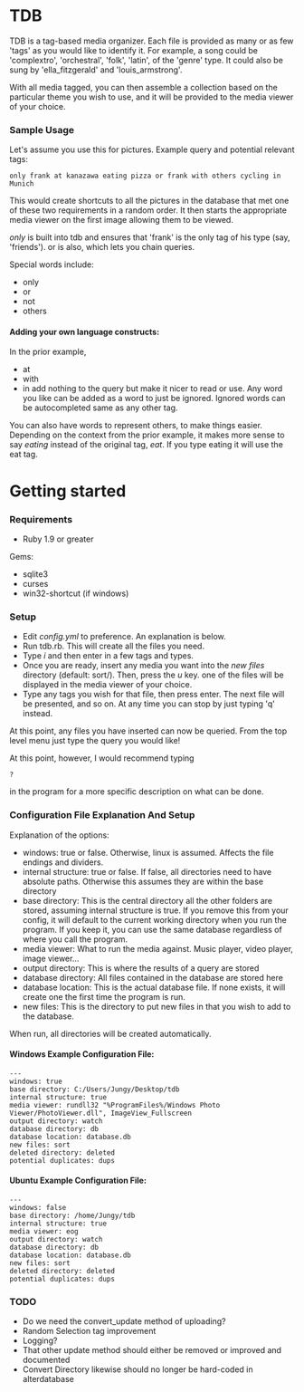 TDB
===

TDB is a tag-based media organizer. Each file is provided as many or as few 'tags' as you would like to identify it. For example, a song could be 'complextro', 'orchestral', 'folk', 'latin',
of the 'genre' type. It could also be sung by 'ella_fitzgerald' and 'louis_armstrong'. 

With all media tagged, you can then assemble a collection based on the particular theme you wish to use, and it will be provided to the media viewer of your choice.

### Sample Usage

Let's assume you use this for pictures. Example query and potential relevant tags:
```
only frank at kanazawa eating pizza or frank with others cycling in Munich
```
This would create shortcuts to all the pictures in the database that met one of these two requirements in a random order. It then starts the appropriate media viewer on the first image allowing them to be viewed.

*only* is built into tdb and ensures that 'frank' is the only tag of his type (say, 'friends'). or is also, which lets you chain queries.

Special words include:
- only
- or
- not
- others

#### Adding your own language constructs:
In the prior example,
- at
- with
- in
add nothing to the query but make it nicer to read or use. Any word you like can be added as a word to just be ignored. Ignored words can be autocompleted same as any other tag.

You can also have words to represent others, to make things easier. Depending on the context from the prior example, it makes more sense to say *eating* instead of the original tag, *eat*. If you type eating it will use the eat tag.

Getting started
===

### Requirements

- Ruby 1.9 or greater

Gems:
- sqlite3
- curses
- win32-shortcut (if windows)

### Setup

- Edit *config.yml* to preference. An explanation is below.
- Run tdb.rb. This will create all the files you need.
- Type *i* and then enter in a few tags and types. 
- Once you are ready, insert any media you want into the *new files* directory (default: sort/). Then, press the *u* key. one of the files will be displayed in the media viewer of your choice.
- Type any tags you wish for that file, then press enter. The next file will be presented, and so on. At any time you can stop by just typing 'q' instead.

At this point, any files you have inserted can now be queried. From the top level menu just type the query you would like!

At this point, however, I would recommend typing
```
?
```
in the program for a more specific description on what can be done.

### Configuration File Explanation And Setup
Explanation of the options:
- windows: true or false. Otherwise, linux is assumed. Affects the file endings and dividers.
- internal structure: true or false. If false, all directories need to have absolute paths. Otherwise this assumes they are within the base directory
- base directory: This is the central directory all the other folders are stored, assuming internal structure is true. If you remove this from your config, it will default to the current working directory when you run the program. If you keep it, you can use the same database regardless of where you call the program.
- media viewer: What to run the media against. Music player, video player, image viewer...
- output directory: This is where the results of a query are stored
- database directory: All files contained in the database are stored here
- database location: This is the actual database file. If none exists, it will create one the first time the program is run.
- new files: This is the directory to put new files in that you wish to add to the database.

When run, all directories will be created automatically.

#### Windows Example Configuration File:
```
---
windows: true
base directory: C:/Users/Jungy/Desktop/tdb
internal structure: true
media viewer: rundll32 "%ProgramFiles%/Windows Photo Viewer/PhotoViewer.dll", ImageView_Fullscreen
output directory: watch
database directory: db
database location: database.db
new files: sort
deleted directory: deleted
potential duplicates: dups
```

#### Ubuntu Example Configuration File:
```
---
windows: false
base directory: /home/Jungy/tdb
internal structure: true
media viewer: eog
output directory: watch
database directory: db
database location: database.db
new files: sort
deleted directory: deleted
potential duplicates: dups
```

### TODO

- Do we need the convert_update method of uploading?
- Random Selection tag improvement
- Logging?
- That other update method should either be removed or improved and documented
- Convert Directory likewise should no longer be hard-coded in alterdatabase

